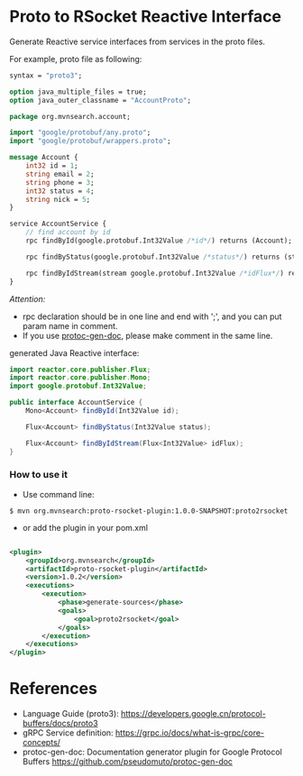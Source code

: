 Proto to RSocket Reactive Interface
===================================

Generate Reactive service interfaces from services in the proto files.

For example, proto file as following:

```proto
syntax = "proto3";

option java_multiple_files = true;
option java_outer_classname = "AccountProto";

package org.mvnsearch.account;

import "google/protobuf/any.proto";
import "google/protobuf/wrappers.proto";

message Account {
    int32 id = 1;
    string email = 2;
    string phone = 3;
    int32 status = 4;
    string nick = 5;
}

service AccountService {
    // find account by id
    rpc findById(google.protobuf.Int32Value /*id*/) returns (Account);

    rpc findByStatus(google.protobuf.Int32Value /*status*/) returns (stream Account);

    rpc findByIdStream(stream google.protobuf.Int32Value /*idFlux*/) returns (stream Account);
}
```

*Attention:*

* rpc declaration should be in one line and end with ';', and you can put param name in comment.
* If you use [protoc-gen-doc](https://github.com/pseudomuto/protoc-gen-doc), please make comment in the same line.

generated Java Reactive interface:

```java
import reactor.core.publisher.Flux;
import reactor.core.publisher.Mono;
import google.protobuf.Int32Value;

public interface AccountService {
    Mono<Account> findById(Int32Value id);

    Flux<Account> findByStatus(Int32Value status);

    Flux<Account> findByIdStream(Flux<Int32Value> idFlux);
}
```

### How to use it

* Use command line:

```
$ mvn org.mvnsearch:proto-rsocket-plugin:1.0.0-SNAPSHOT:proto2rsocket
```

* or add the plugin in your pom.xml

```xml

<plugin>
    <groupId>org.mvnsearch</groupId>
    <artifactId>proto-rsocket-plugin</artifactId>
    <version>1.0.2</version>
    <executions>
        <execution>
            <phase>generate-sources</phase>
            <goals>
                <goal>proto2rsocket</goal>
            </goals>
        </execution>
    </executions>
</plugin>
```

# References

* Language Guide (proto3): https://developers.google.cn/protocol-buffers/docs/proto3
* gRPC Service definition: https://grpc.io/docs/what-is-grpc/core-concepts/
* protoc-gen-doc: Documentation generator plugin for Google Protocol Buffers https://github.com/pseudomuto/protoc-gen-doc
